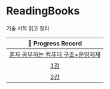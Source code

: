 # ReadingBooks

기술 서적 읽고 정리

|   📍 Progress Record    |
|:-----------------------:|
| [혼자 공부하는 컴퓨터 구조+운영체제]() |
|         [1강]()          |
|         [2강]()          |
